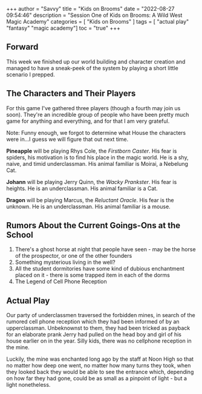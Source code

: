 +++
author = "Savvy"
title = "Kids on Brooms"
date = "2022-08-27 09:54:46" 
description = "Session One of Kids on Brooms:  A Wild West Magic Academy"
categories = [
"Kids on Brooms"
]
tags = [
"actual play"
"fantasy"
"magic academy"]
toc = "true"
+++

## Forward
This week we finished up our world building and character creation and managed to have a sneak-peek of the system by playing a short little scenario I prepped.

## The Characters and Their Players
For this game I've gathered three players (though a fourth may join us soon). They're an incredible group of people who have been pretty much game for anything and everything, and for that I am very grateful.

Note:  Funny enough, we forgot to determine what House the characters were in...I guess we will figure that out next time.

**Pineapple** will be playing Rhys Cole, the *Firstborn Caster*. His fear is spiders, his motivation is to find his place in the magic world. He is a shy, naive, and timid underclassman. His animal familiar is Moirai, a Nebelung Cat.

**Johann** will be playing Jerry Quinn, the *Wacky Prankster*. His fear is heights. He is an underclassman. His animal familiar is a Cat.

**Dragon** will be playing Marcus, the *Reluctant Oracle*. His fear is the unknown. He is an underclassman. His animal familiar is a mouse.

## Rumors About the Current Goings-Ons at the School
1. There's a ghost horse at night that people have seen - may be the horse of the prospector, or one of the other founders
2.  Something mysterious living in the well?
3.  All the student dormitories have some kind of dubious enchantment placed on it - there is some trapped item in each of the dorms
4.  The Legend of Cell Phone Reception

## Actual Play
Our party of underclassmen traversed the forbidden mines, in search of the rumored cell phone reception which they had been informed of by an upperclassman. Unbeknownst to them, they had been tricked as payback for an elaborate prank Jerry had pulled on the head boy and girl of his house earlier on in the year. Silly kids, there was no cellphone reception in the mine.

Luckily, the mine was enchanted long ago by the staff at Noon High so that no matter how deep one went, no matter how many turns they took, when they looked back they would be able to see the entrance which, depending on how far they had gone, could be as small as a pinpoint of light - but a light nonetheless.